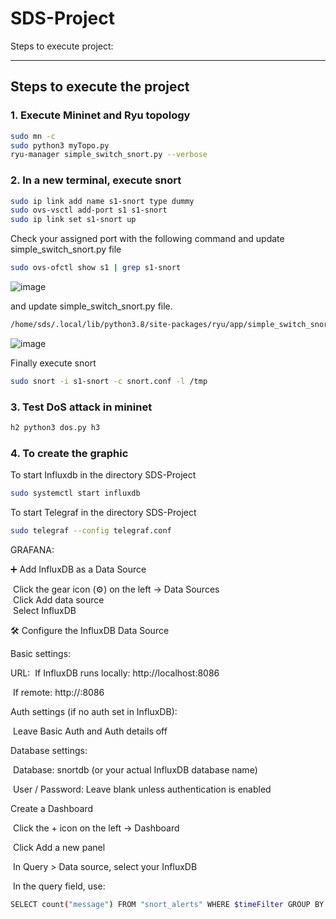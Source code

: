 # SDS-Project


Steps to execute project:

---

## Steps to execute the project

### 1. Execute Mininet and Ryu topology

```bash
sudo mn -c
sudo python3 myTopo.py
ryu-manager simple_switch_snort.py --verbose
```
### 2. In a new terminal, execute snort
```bash
sudo ip link add name s1-snort type dummy
sudo ovs-vsctl add-port s1 s1-snort
sudo ip link set s1-snort up
```
Check your assigned port with the following command and update simple_switch_snort.py file
```bash
sudo ovs-ofctl show s1 | grep s1-snort
```
![image](https://github.com/user-attachments/assets/06a30d57-d5a4-4c33-97e8-ade492fa4e78)

and update simple_switch_snort.py file.
```bash
/home/sds/.local/lib/python3.8/site-packages/ryu/app/simple_switch_snort.py
```
![image](https://github.com/user-attachments/assets/6193f11b-503d-4acd-8a14-5f4899ff81ec)

Finally execute snort
```bash
sudo snort -i s1-snort -c snort.conf -l /tmp
```
### 3. Test DoS attack in mininet
```bash
h2 python3 dos.py h3
```
### 4. To create the graphic
To start Influxdb in the directory SDS-Project
```bash
sudo systemctl start influxdb
```
To start Telegraf in the directory SDS-Project
```bash
sudo telegraf --config telegraf.conf
```

GRAFANA:

➕ Add InfluxDB as a Data Source

&nbsp;Click the gear icon (⚙️) on the left → Data Sources  
&nbsp;Click Add data source  
&nbsp;Select InfluxDB

🛠 Configure the InfluxDB Data Source

Basic settings:

URL:
&nbsp;If InfluxDB runs locally: http://localhost:8086
  
&nbsp;If remote: http://<server-ip>:8086

Auth settings (if no auth set in InfluxDB):

&nbsp;Leave Basic Auth and Auth details off

Database settings:

&nbsp;Database: snortdb (or your actual InfluxDB database name)
  
&nbsp;User / Password: Leave blank unless authentication is enabled


Create a Dashboard
   
&nbsp;Click the + icon on the left → Dashboard
  
&nbsp;Click Add a new panel
  
&nbsp;In Query > Data source, select your InfluxDB
  
&nbsp;In the query field, use:
```bash
SELECT count("message") FROM "snort_alerts" WHERE $timeFilter GROUP BY time($__interval)
```
